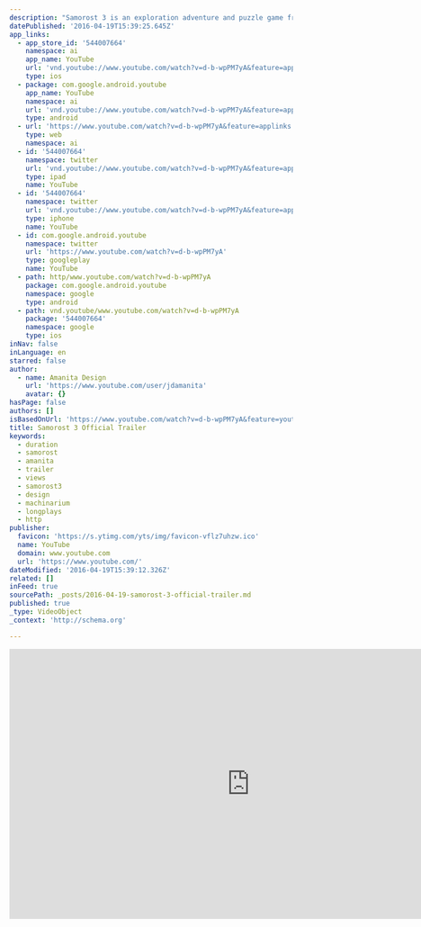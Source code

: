 ```yaml
---
description: "Samorost 3 is an exploration adventure and puzzle game from the award-winning creators of Machinarium and Botanicula. It is Amanita Design's most ambitious experience to date and a loose continuation of the hit indie games Samorost and Samorost 2. Samorost 3 is available for purchase on Steam, GOG, Humble Store, Mac App Store (Mac version) and our own website samorost3.net."
datePublished: '2016-04-19T15:39:25.645Z'
app_links:
  - app_store_id: '544007664'
    namespace: ai
    app_name: YouTube
    url: 'vnd.youtube://www.youtube.com/watch?v=d-b-wpPM7yA&feature=applinks'
    type: ios
  - package: com.google.android.youtube
    app_name: YouTube
    namespace: ai
    url: 'vnd.youtube://www.youtube.com/watch?v=d-b-wpPM7yA&feature=applinks'
    type: android
  - url: 'https://www.youtube.com/watch?v=d-b-wpPM7yA&feature=applinks'
    type: web
    namespace: ai
  - id: '544007664'
    namespace: twitter
    url: 'vnd.youtube://www.youtube.com/watch?v=d-b-wpPM7yA&feature=applinks'
    type: ipad
    name: YouTube
  - id: '544007664'
    namespace: twitter
    url: 'vnd.youtube://www.youtube.com/watch?v=d-b-wpPM7yA&feature=applinks'
    type: iphone
    name: YouTube
  - id: com.google.android.youtube
    namespace: twitter
    url: 'https://www.youtube.com/watch?v=d-b-wpPM7yA'
    type: googleplay
    name: YouTube
  - path: http/www.youtube.com/watch?v=d-b-wpPM7yA
    package: com.google.android.youtube
    namespace: google
    type: android
  - path: vnd.youtube/www.youtube.com/watch?v=d-b-wpPM7yA
    package: '544007664'
    namespace: google
    type: ios
inNav: false
inLanguage: en
starred: false
author:
  - name: Amanita Design
    url: 'https://www.youtube.com/user/jdamanita'
    avatar: {}
hasPage: false
authors: []
isBasedOnUrl: 'https://www.youtube.com/watch?v=d-b-wpPM7yA&feature=youtu.be'
title: Samorost 3 Official Trailer
keywords:
  - duration
  - samorost
  - amanita
  - trailer
  - views
  - samorost3
  - design
  - machinarium
  - longplays
  - http
publisher:
  favicon: 'https://s.ytimg.com/yts/img/favicon-vflz7uhzw.ico'
  name: YouTube
  domain: www.youtube.com
  url: 'https://www.youtube.com/'
dateModified: '2016-04-19T15:39:12.326Z'
related: []
inFeed: true
sourcePath: _posts/2016-04-19-samorost-3-official-trailer.md
published: true
_type: VideoObject
_context: 'http://schema.org'

---
```

<iframe src="https://cdn.embedly.com/widgets/media.html?src=https%3A%2F%2Fwww.youtube.com%2Fembed%2Fd-b-wpPM7yA%3Ffeature%3Doembed&amp;url=https%3A%2F%2Fwww.youtube.com%2Fwatch%3Fv%3Dd-b-wpPM7yA%26feature%3Dyoutu.be&amp;image=https%3A%2F%2Fi.ytimg.com%2Fvi%2Fd-b-wpPM7yA%2Fhqdefault.jpg&amp;key=b7d04c9b404c499eba89ee7072e1c4f7&amp;type=text%2Fhtml&amp;schema=youtube" width="854" height="480" scrolling="no" frameborder="0" allowfullscreen="allowfullscreen" style=""></iframe>